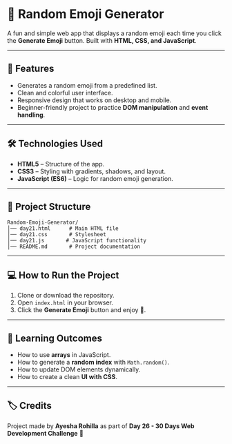 # 🎲 Random Emoji Generator

A fun and simple web app that displays a random emoji each time you click the **Generate Emoji** button. Built with **HTML, CSS, and JavaScript**.

---

## 🚀 Features

* Generates a random emoji from a predefined list.
* Clean and colorful user interface.
* Responsive design that works on desktop and mobile.
* Beginner-friendly project to practice **DOM manipulation** and **event handling**.

---

## 🛠️ Technologies Used

* **HTML5** – Structure of the app.
* **CSS3** – Styling with gradients, shadows, and layout.
* **JavaScript (ES6)** – Logic for random emoji generation.

---

## 📂 Project Structure

```
Random-Emoji-Generator/
│── day21.html      # Main HTML file
│── day21.css       # Stylesheet
│── day21.js       # JavaScript functionality
│── README.md       # Project documentation
```

---

## 💻 How to Run the Project

1. Clone or download the repository.
2. Open `index.html` in your browser.
3. Click the **Generate Emoji** button and enjoy 🎉.

---

## 🎯 Learning Outcomes

* How to use **arrays** in JavaScript.
* How to generate a **random index** with `Math.random()`.
* How to update DOM elements dynamically.
* How to create a clean **UI with CSS**.

---


## 🏷️ Credits

Project made by **Ayesha Rohilla** as part of **Day 26 - 30 Days Web Development Challenge** 🚀

